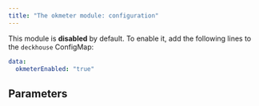 ```yaml
---
title: "The okmeter module: configuration"
---
```


This module is **disabled** by default. To enable it, add the following lines to the `deckhouse` ConfigMap:

```yaml
data:
  okmeterEnabled: "true"
```

## Parameters

<!-- SCHEMA -->
